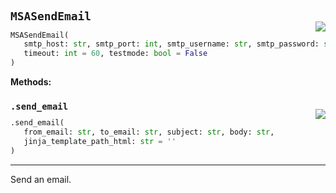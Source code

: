 #



## `MSASendEmail`
<p align="right" style="margin-top:-20px;margin-bottom:-15px;"><a href="https://github.com/swelcker/U2D_MSA_SDK/tree/0.0.7/u2d_msa_sdk/utils/email.py/#L12"><img src="https://img.shields.io/badge/-source-cccccc?style=flat&logo=github"></a></p>

```python
MSASendEmail(
   smtp_host: str, smtp_port: int, smtp_username: str, smtp_password: str,
   timeout: int = 60, testmode: bool = False
)
```




**Methods:**



### `.send_email`
<p align="right" style="margin-top:-20px;margin-bottom:-15px;"><a href="https://github.com/swelcker/U2D_MSA_SDK/tree/0.0.7/u2d_msa_sdk/utils/email.py/#L22"><img src="https://img.shields.io/badge/-source-cccccc?style=flat&logo=github"></a></p>

```python
.send_email(
   from_email: str, to_email: str, subject: str, body: str,
   jinja_template_path_html: str = ''
)
```

---
Send an email.
